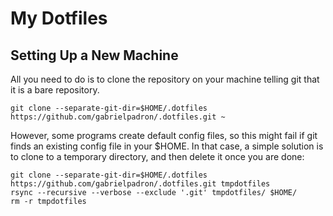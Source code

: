 # My Dotfiles

## Setting Up a New Machine
All you need to do is to clone the repository on your machine telling git that it is a bare repository.
```console
git clone --separate-git-dir=$HOME/.dotfiles https://github.com/gabrielpadron/.dotfiles.git ~
```
However, some programs create default config files, so this might fail if git finds an existing config file in your $HOME. In that case, a simple solution is to clone to a temporary directory, and then delete it once you are done:
```console
git clone --separate-git-dir=$HOME/.dotfiles https://github.com/gabrielpadron/.dotfiles.git tmpdotfiles
rsync --recursive --verbose --exclude '.git' tmpdotfiles/ $HOME/
rm -r tmpdotfiles
```
